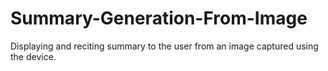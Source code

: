 # Summary-Generation-From-Image
Displaying and reciting summary to the user from an image captured using the device.
